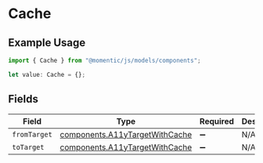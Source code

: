 # Cache

## Example Usage

```typescript
import { Cache } from "@momentic/js/models/components";

let value: Cache = {};
```

## Fields

| Field                                                                            | Type                                                                             | Required                                                                         | Description                                                                      |
| -------------------------------------------------------------------------------- | -------------------------------------------------------------------------------- | -------------------------------------------------------------------------------- | -------------------------------------------------------------------------------- |
| `fromTarget`                                                                     | [components.A11yTargetWithCache](../../models/components/a11ytargetwithcache.md) | :heavy_minus_sign:                                                               | N/A                                                                              |
| `toTarget`                                                                       | [components.A11yTargetWithCache](../../models/components/a11ytargetwithcache.md) | :heavy_minus_sign:                                                               | N/A                                                                              |
